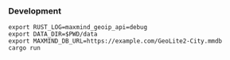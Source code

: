 ### Development

```shell
export RUST_LOG=maxmind_geoip_api=debug
export DATA_DIR=$PWD/data
export MAXMIND_DB_URL=https://example.com/GeoLite2-City.mmdb
cargo run
```
